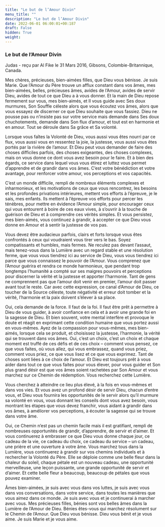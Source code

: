 ```yaml
---
title: "Le but de l’Amour Divin"
menu_title: ""
description: "Le but de l’Amour Divin"
date: 2022-06-01 06:00:01+00:187
draft: False
hidden: True
weight:
---
```

### Le but de l’Amour Divin

Judas - reçu par Al Fike le 31 Mars 2016, Gibsons, Colombie-Britannique, Canada.

Mes chères, précieuses, bien-aimées filles, que Dieu vous bénisse. Je suis Marie. Que l’Amour du Père trouve un afflux constant dans vos âmes, mes bien-aimées, belles, précieuses âmes, avides de l’Amour, avides de servir Dieu, avides de tout ce que Dieu a à vous donner. Et la main de Dieu repose fermement sur vous, mes bien-aimés, et Il vous guide avec Ses doux murmures, Son Souffle céleste alors que vous écoutez vos âmes, alors que vous essayez de discerner ce que Dieu souhaite que vous fassiez. Dieu ne pousse pas ou n’insiste pas sur votre service mais demande dans Ses doux chuchotements, demande dans Son flux d’amour, et tout est en harmonie et en amour. Tout se déroule dans Sa grâce et Sa volonté.

Lorsque vous faîtes la Volonté de Dieu, vous aussi vous êtes nourri par ce flux, vous aussi vous en ressentez la joie, la justesse, vous aussi vous êtes portés par la rivière de l’amour. Et Dieu peut vous demander de faire des choses difficiles parfois, des choses exigeantes, des choses complexes, mais on vous donne ce dont vous avez besoin pour le faire. Et à bien des égards, ce service dans lequel vous vous étirez et luttez vous permet d’apprendre et de grandir dans vos âmes. C’est votre bénédiction et votre avantage, pour renforcer votre amour, vos perceptions et vos capacités.

C’est un monde difficile, rempli de nombreux éléments complexes et inharmonieux, et les motivations de ceux que vous rencontrez, les besoins et les profondes privations intérieures, mettent vos efforts à l’épreuve, je le sais, mes enfants. Ils mettent à l’épreuve vos efforts pour percer les ténèbres, pour mettre en évidence l’Amour simple, pour encourager ceux qui vous entourent à boire de ces eaux vives, à s’ouvrir à la touche de guérison de Dieu et à comprendre ces vérités simples. Et vous persistez, mes bien-aimés, vous continuez à grandir, à accepter ce que Dieu vous donne en Amour et à sentir la justesse de vos pas.

Vous devez être audacieux parfois, clairs et forts lorsque vous êtes confrontés à ceux qui voudraient vous tirer vers le bas. Soyez compatissants et humbles, mais fermes. Ne reculez pas devant l’assaut, mais tenez-vous dans la Lumière avec un regard stable et une résolution ferme, que vous vous tiendrez ici au service de Dieu, vous vous tiendrez ici parce que vous connaissez le pouvoir de l’Amour. Vous comprenez que l’Amour guérira et rendra ce monde harmonieux, que pendant trop longtemps l’humanité a compté sur ses maigres pouvoirs et perceptions pour discerner la vérité et la justesse et apporter l’harmonie. Tant de gens ne comprennent pas que l’amour doit venir en premier, l’amour doit passer avant tout le reste. Car avec cette expression, ce canal d’Amour de Dieu, ce toucher de la Source céleste, toute négativité et erreur doit tomber et la vérité, l’harmonie et la paix doivent s’élever à sa place.

Oui, cela demande de la force. Il faut de la foi. Il faut être prêt à permettre à Dieu de vous guider, à avoir confiance en cela et à avoir une grande foi en la sagesse de Dieu. Et bien souvent, votre mental interfère et provoque le doute et réagit en exprimant cette condition humaine que vous portez aussi en vous-mêmes. Ayez de la compassion pour vous-mêmes, mes bien-aimés, lorsque cela se produit, et choisissez la justesse, l’harmonie, la vérité qui se trouvent dans vos âmes. Oui, c’est un choix, c’est un choix et chaque moment est truffé de ces défis et de ces choix – comment vous pensez, ce que vous faites, où vous allez, qui vous embrassez, quand vous priez, comment vous priez, ce que vous lisez et ce que vous exprimez. Tant de choses sont liées à ce choix de l’amour. Et Dieu est toujours prêt à vous aider dans tout ce que vous faites pour vous élever, pour vous guider et Son plus grand désir est que vos âmes soient rachetées par Son Amour et vous marchez sur ce Chemin de rédemption. Vous recherchez cette Lumière.

Vous cherchez à atteindre ce lieu plus élevé, à la fois en vous-mêmes et dans vos vies. Et vous avez un profond désir de servir Dieu, chacun d’entre vous, et Dieu vous fournira les opportunités de le servir alors qu’il murmure sa volonté en vous, vous donnant les conseils dont vous avez besoin, vous montrant les étapes que vous devez franchir, vous aidant à grandir dans vos âmes, à améliorer vos perceptions, à écouter la sagesse qui se trouve dans votre âme.

Oui, ce Chemin n’est pas un chemin facile mais il est gratifiant, rempli de nombreuses opportunités de grandir, d’apprendre, de servir et d’aimer. Et vous continuerez à embrasser ce que Dieu vous donne chaque jour, ce cadeau de la vie, ce cadeau du choix, ce cadeau du service – un cadeau, une prière et une ouverture à votre âme. Vous marchez tous dans la Lumière, vous continuerez à grandir sur vos chemins individuels et à rechercher la Volonté du Père. Elle se déploie comme une belle fleur dans la chaleur du soleil, chaque pétale est un nouveau cadeau, une opportunité merveilleuse, une leçon puissante, une grande opportunité de servir et d’aimer. Et cette belle fleur a beaucoup, beaucoup de pétales que vous pouvez examiner.

Âmes bien-aimées, je suis avec vous dans vos luttes, je suis avec vous dans vos conversations, dans votre service, dans toutes les manières que vous aimez dans ce monde. Je suis avec vous et je continuerai à marcher avec vous. Mes précieuses filles, bénies sont vos belles âmes dans la Lumière de l’Amour de Dieu. Bénies êtes-vous qui marchez résolument sur le Chemin de l’Amour. Que Dieu vous bénisse. Dieu vous bénit et je vous aime. Je suis Marie et je vous aime.
